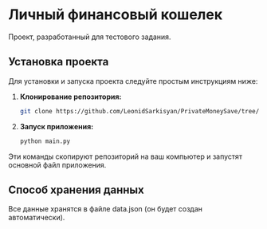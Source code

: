 # Личный финансовый кошелек
Проект, разработанный для тестового задания.

## Установка проекта

Для установки и запуска проекта следуйте простым инструкциям ниже:

1. **Клонирование репозитория:**
    ```bash
    git clone https://github.com/LeonidSarkisyan/PrivateMoneySave/tree/master
    ```

2. **Запуск приложения:**
    ```bash
    python main.py
    ```

Эти команды скопируют репозиторий на ваш компьютер и запустят основной файл приложения.

## Способ хранения данных

Все данные хранятся в файле data.json (он будет создан автоматически).
